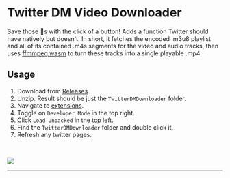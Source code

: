 # Twitter DM Video Downloader


Save those 💎s with the click of a button! Adds a function Twitter should have natively but doesn't. In short, it fetches the encoded .m3u8 playlist and all of its contained .m4s segments for the video and audio tracks, then uses [ffmmpeg.wasm](https://github.com/ffmpegwasm/ffmpeg.wasm) to turn these tracks into a single playable .mp4

## Usage

1. Download from [Releases](https://github.com/Chungmire/Twitter-DM-Video-Downloader-Extension/releases/download/current/TwitterDMDownloader.zip).
2. Unzip. Result should be just the `TwitterDMDownloader` folder.
3. Navigate to [extensions](chrome://extensions/).
4. Toggle on `Developer Mode` in the top right.
5. Click `Load Unpacked` in the top left.
6. Find the `TwitterDMDownloader` folder and double click it.
7. Refresh any twitter pages.
<br>

![](https://github.com/Chungmire/Twitter-DM-Video-Downloader-Extension/blob/main/download.gif)


---
